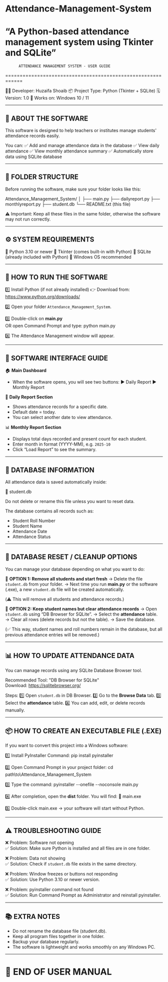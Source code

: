 # Attendance-Management-System
“A Python-based attendance management system using Tkinter and SQLite”
============================================================
          ATTENDANCE MANAGEMENT SYSTEM - USER GUIDE
============================================================

👨‍💻 Developer: Huzaifa Shoaib
📦 Project Type: Python (Tkinter + SQLite)
🗓️ Version: 1.0
📁 Works on: Windows 10 / 11

------------------------------------------------------------
📘 ABOUT THE SOFTWARE
------------------------------------------------------------
This software is designed to help teachers or institutes
manage students' attendance records easily.

You can:
✅ Add and manage attendance data in the database
✅ View daily attendance
✅ View monthly attendance summary
✅ Automatically store data using SQLite database

------------------------------------------------------------
📂 FOLDER STRUCTURE
------------------------------------------------------------
Before running the software, make sure your folder looks like this:

Attendance_Management_System/
│
├── main.py
├── dailyreport.py
├── monthlyreport.py
├── student.db
└── README.txt  (this file)

⚠️ Important:
Keep all these files in the same folder, otherwise the
software may not run correctly.

------------------------------------------------------------
⚙️ SYSTEM REQUIREMENTS
------------------------------------------------------------
🔹 Python 3.10 or newer
🔹 Tkinter (comes built-in with Python)
🔹 SQLite (already included with Python)
🔹 Windows OS recommended

------------------------------------------------------------
🚀 HOW TO RUN THE SOFTWARE
------------------------------------------------------------

1️⃣ Install Python (if not already installed)
   👉 Download from: https://www.python.org/downloads/

2️⃣ Open your folder `Attendance_Management_System`.

3️⃣ Double-click on **main.py**  
   OR open Command Prompt and type:
       python main.py

4️⃣ The Attendance Management window will appear.

------------------------------------------------------------
🧭 SOFTWARE INTERFACE GUIDE
------------------------------------------------------------

🏠 **Main Dashboard**
   - When the software opens, you will see two buttons:
        ▶ Daily Report
        ▶ Monthly Report

📅 **Daily Report Section**
   - Shows attendance records for a specific date.
   - Default date = today.
   - You can select another date to view attendance.

📊 **Monthly Report Section**
   - Displays total days recorded and present count for each student.
   - Enter month in format (YYYY-MM), e.g. `2025-10`
   - Click “Load Report” to see the summary.


------------------------------------------------------------
💾 DATABASE INFORMATION
------------------------------------------------------------
All attendance data is saved automatically inside:

   📁 student.db

Do not delete or rename this file unless you want to reset data.

The database contains all records such as:
- Student Roll Number
- Student Name
- Attendance Date
- Attendance Status

------------------------------------------------------------
🧹 DATABASE RESET / CLEANUP OPTIONS
------------------------------------------------------------

You can manage your database depending on what you want to do:

🧾 **OPTION 1: Remove all students and start fresh**
   → Delete the file `student.db` from your folder.
   → Next time you run **main.py** or the software (.exe),
     a new `student.db` file will be created automatically.

   (⚠️ This will remove all students and attendance records.)

🧾 **OPTION 2: Keep student names but clear attendance records**
   → Open `student.db` using “DB Browser for SQLite”.
   → Select the **attendance** table.
   → Clear all rows (delete records but not the table).
   → Save the database.

   (✅ This way, student names and roll numbers remain in the database,
   but all previous attendance entries will be removed.)

------------------------------------------------------------
📊 HOW TO UPDATE ATTENDANCE DATA
------------------------------------------------------------
You can manage records using any SQLite Database Browser tool.

Recommended Tool: "DB Browser for SQLite"  
   Download: https://sqlitebrowser.org/

Steps:
1️⃣ Open `student.db` in DB Browser.
2️⃣ Go to the **Browse Data** tab.
3️⃣ Select the **attendance** table.
4️⃣ You can add, edit, or delete records manually.

------------------------------------------------------------
📦 HOW TO CREATE AN EXECUTABLE FILE (.EXE)
------------------------------------------------------------

If you want to convert this project into a Windows software:

1️⃣ Install PyInstaller
   Command:
      pip install pyinstaller

2️⃣ Open Command Prompt in your project folder:
      cd path\to\Attendance_Management_System

3️⃣ Type the command:
      pyinstaller --onefile --noconsole main.py

4️⃣ After completion, open the **dist** folder.
   You will find:
      📄 main.exe

5️⃣ Double-click main.exe → your software will start without Python.

------------------------------------------------------------
⚠️ TROUBLESHOOTING GUIDE
------------------------------------------------------------

❌ Problem: Software not opening  
✅ Solution: Make sure Python is installed and all files are in one folder.

❌ Problem: Data not showing  
✅ Solution: Check if `student.db` file exists in the same directory.

❌ Problem: Window freezes or buttons not responding  
✅ Solution: Use Python 3.10 or newer version.

❌ Problem: pyinstaller command not found  
✅ Solution: Run Command Prompt as Administrator and reinstall pyinstaller.

------------------------------------------------------------
📚 EXTRA NOTES
------------------------------------------------------------
- Do not rename the database file (student.db).
- Keep all program files together in one folder.
- Backup your database regularly.
- The software is lightweight and works smoothly on any Windows PC.

------------------------------------------------------------
🎯 END OF USER MANUAL
============================================================
